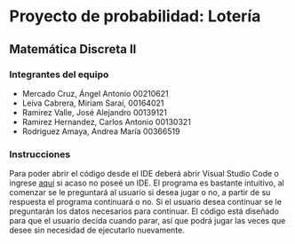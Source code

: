 # Proyecto de probabilidad: Lotería
## Matemática Discreta II

### Integrantes del equipo
* Mercado Cruz, Ángel Antonio 00210621
* Leiva Cabrera, Miriam Saraí, 00164021
* Ramirez Valle, José Alejandro 00139121
* Ramirez Hernandez, Carlos Antonio  00130321
* Rodriguez Amaya, Andrea María 00366519

### Instrucciones
Para poder abrir el código desde el IDE deberá abrir Visual Studio Code o ingrese [aquí](https://onlinegdb.com/PQGYg44BM "Compilador en línea") si acaso no poseé un IDE.
El programa es bastante intuitivo, al comenzar se le preguntará al usuario si desea jugar o no, a partir de su respuesta el programa continuará o no. Si el usuario desea
continuar se le preguntarán los datos necesarios para continuar. El código está diseñado para que el usuario decida cuando parar, así que podrá jugar las veces que desee
sin necesidad de ejecutarlo nuevamente.
